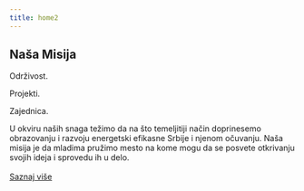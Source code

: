 ```yaml
---
title: home2
---
```


<h2 class="page-header text-center">Naša Misija</h2>
<div class="row">
    <div class="col-xs-4 text-center stack">
      <span class="fa-stack fa-4x fa-inverse stack">
        <i class="fa fa-circle-thin fa-stack-2x"></i>
        <i class="fa fa-arrows-alt fa-stack-1x"></i>
      </span>
      <p class="lead">Održivost.</p>
    </div>
    <div class="col-xs-4 text-center stack">
      <span class="fa-stack fa-4x fa-inverse stack">
        <i class="fa fa-circle-thin fa-stack-2x"></i>
        <i class="fa fa-cogs fa-stack-1x"></i>
      </span>
      <p class="lead">Projekti.</p>
    </div>
    <div class="col-xs-4 text-center stack">
      <span class="fa-stack fa-4x fa-inverse stack">
        <i class="fa fa-circle-thin fa-stack-2x"></i>
        <i class="fa fa-users fa-stack-1x"></i>
      </span>
      <p class="lead">Zajednica.</p>
    </div>
</div>
<p class="text-center narrow">U okviru naših snaga težimo da na što temeljitiji način doprinesemo obrazovanju i razvoju energetski efikasne Srbije i njenom očuvanju. Naša misija je da mladima pružimo mesto na kome mogu da se posvete otkrivanju svojih ideja i sprovedu ih u delo.<br><br>
  <a type="button" class="btn btn-success btn-lg" href="o-nama#nasa_misija">Saznaj više <i class="fa fa-angle-double-right"></i></a>
</p>
